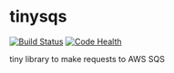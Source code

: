 # tinysqs

[![Build Status](https://travis-ci.org/allblackt/tinysqs.svg?branch=master)](https://travis-ci.org/allblackt/tinysqs)
[![Code Health](https://landscape.io/github/allblackt/tinysqs/master/landscape.svg?style=flat)](https://landscape.io/github/allblackt/tinysqs/master)

tiny library to make requests to AWS SQS
